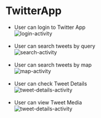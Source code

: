 # TwitterApp
 
- User can login to Twitter App<br>
![login-activity](images/Login%20Activity.png)<br><br>
- User can search tweets by query<br>
![search-activity](images/Search%20Activity.png)<br><br>
- User can search tweets by map<br>
![map-activity](images/Map%20Activity.png)<br><br>
- User can check Tweet Details<br>
![tweet-details-activity](images/Tweet%20Details%20Activity.png)<br><br>
- User can view Tweet Media<br>
![tweet-details-activity](images/View%20Media%20Activity.png)<br><br>

